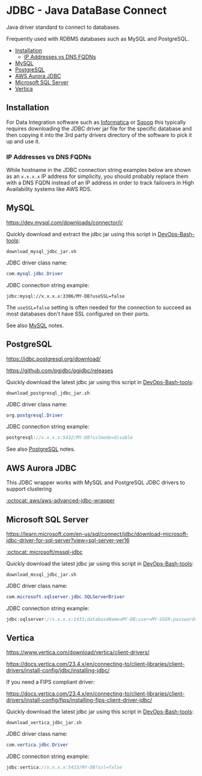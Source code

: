 # JDBC - Java DataBase Connect

Java driver standard to connect to databases.

Frequently used with RDBMS databases such as MySQL and PostgreSQL.

<!-- INDEX_START -->

- [Installation](#installation)
  - [IP Addresses vs DNS FQDNs](#ip-addresses-vs-dns-fqdns)
- [MySQL](#mysql)
- [PostgreSQL](#postgresql)
- [AWS Aurora JDBC](#aws-aurora-jdbc)
- [Microsoft SQL Server](#microsoft-sql-server)
- [Vertica](#vertica)

<!-- INDEX_END -->

## Installation

For Data Integration software such as [Informatica](informatica.md) or [Sqoop](sqoop.md) this typically requires
downloading the JDBC driver jar file for the specific database and then copying it into the 3rd party drivers directory
of the software to pick it up and use it.

### IP Addresses vs DNS FQDNs

While hostname in the JDBC connection string examples below are shown as an `x.x.x.x` IP address for simplicity,
you should probably replace them with a DNS FQDN instead of an IP address in order to track failovers in
High Availability systems like AWS RDS.

## MySQL

<https://dev.mysql.com/downloads/connector/j/>

Quickly download and extract the jdbc jar using this script in [DevOps-Bash-tools](devops-bash-tools.md):

```shell
download_mysql_jdbc_jar.sh
```

JDBC driver class name:

```java
com.mysql.jdbc.Driver
```

JDBC connection string example:

```text
jdbc:mysql://x.x.x.x:3306/MY-DB?useSSL=false
```

The `useSSL=false` setting is often needed for the connection to succeed as most databases don't have SSL
configured on their ports.

See also [MySQL](mysql.md) notes.

## PostgreSQL

<https://jdbc.postgresql.org/download/>

<https://github.com/pgjdbc/pgjdbc/releases>

Quickly download the latest jdbc jar using this script in [DevOps-Bash-tools](devops-bash-tools.md):

```shell
download_postgresql_jdbc_jar.sh
```

JDBC driver class name:

```java
org.postgresql.Driver
```

JDBC connection string example:

```java
postgresql://x.x.x.x:5432/MY-DB?sslmode=disable
```

See also [PostgreSQL](postgres.md) notes.

## AWS Aurora JDBC

This JDBC wrapper works with MySQL and PostgreSQL JDBC drivers to support clustering

[:octocat: aws/aws-advanced-jdbc-wrapper](https://github.com/aws/aws-advanced-jdbc-wrapper)

## Microsoft SQL Server

<https://learn.microsoft.com/en-us/sql/connect/jdbc/download-microsoft-jdbc-driver-for-sql-server?view=sql-server-ver16>

[:octocat: microsoft/mssql-jdbc](https://github.com/microsoft/mssql-jdbc)

Quickly download the latest jdbc jar using this script in [DevOps-Bash-tools](devops-bash-tools.md):

```shell
download_mssql_jdbc_jar.sh
```

JDBC driver class name:

```java
com.microsoft.sqlserver.jdbc.SQLServerDriver
```

JDBC connection string example:

```java
jdbc:sqlserver://x.x.x.x:1433;databaseName=MY-DB;user=MY-USER;password=MY-PASSWORD;encrypt=false
```

## Vertica

<https://www.vertica.com/download/vertica/client-drivers/>

<https://docs.vertica.com/23.4.x/en/connecting-to/client-libraries/client-drivers/install-config/jdbc/installing-jdbc/>

If you need a FIPS compliant driver:

<https://docs.vertica.com/23.4.x/en/connecting-to/client-libraries/client-drivers/install-config/fips/installing-fips-client-driver-jdbc/>

Quickly download the latest jdbc jar using this script in [DevOps-Bash-tools](devops-bash-tools.md):

```shell
download_vertica_jdbc_jar.sh
```

JDBC driver class name:

```java
com.vertica.jdbc.Driver
```

JDBC connection string example:

```java
jdbc:vertica://x.x.x.x:5433/MY-DB?ssl=false
```

